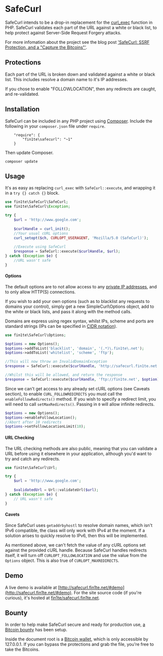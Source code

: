 # SafeCurl

SafeCurl intends to be a drop-in replacement for the [curl_exec](http://php.net/manual/en/function.curl-exec.php) function in PHP. SafeCurl validates each part of the URL against a white or black list, to help protect against Server-Side Request Forgery attacks.

For more infomation about the project see the blog post ['SafeCurl: SSRF Protection, and a "Capture the Bitcoins"'](http://blog.fin1te.net/post/86235998757/safecurl-ssrf-protection-and-a-capture-the-bitcoins).

## Protections

Each part of the URL is broken down and validated against a white or black list. This includes resolve a domain name to it's IP addresses.

If you chose to enable "FOLLOWLOCATION", then any redirects are caught, and re-validated.

## Installation

SafeCurl can be included in any PHP project using [Composer](https://getcomposer.org). Include the following in your `composer.json` file under `require`.

```
    "require": {
        "fin1te\safecurl": "~1"
    }
```

Then update Composer.

```
composer update
```

## Usage

It's as easy as replacing `curl_exec` with `SafeCurl::execute`, and wrapping it in a `try {} catch {}` block.

```php
use fin1te\SafeCurl\SafeCurl;
use fin1te\SafeCurl\Exception;

try {
    $url = 'http://www.google.com';
            
    $curlHandle = curl_init();
    //Your usual cURL options
    curl_setopt($ch, CURLOPT_USERAGENT, 'Mozilla/5.0 (SafeCurl)');
                            
    //Execute using SafeCurl
    $response = SafeCurl::execute($curlHandle, $url);
} catch (Exception $e) {
    //URL wasn't safe
}
```
#### Options

The default options are to not allow access to any [private IP addresses](http://en.wikipedia.org/wiki/Private_network), and to only allow HTTP(S) connections.

If you wish to add your own options (such as to blacklist any requests to domains your control), simply get a new SimpleCurl\Options object, add to the white or black lists, and pass it along with the method calls.

Domains are express using regex syntax, whilst IPs, scheme and ports are standard strings (IPs can be specified in [CIDR notation](https://en.wikipedia.org/wiki/Cidr)).

```php
use fin1te\SafeCurl\Options;

$options = new Options();
$options->addToList('blacklist', 'domain', '(.*)\.fin1te\.net');
$options->addToList('whitelist', 'scheme', 'ftp');

//This will now throw an InvalidDomainException
$response = SafeCurl::execute($curlHandle, 'http://safecurl.fin1te.net', $options);

//Whilst this will be allowed, and return the response
$response = SafeCurl::execute($curlHandle, 'ftp://fin1te.net', $option);
```

Since we can't get access to any already set cURL options (see Caveats section), to enable `CURL_FOLLOWREDIRECTS` you must call the `enableFollowRedirects()` method. If you wish to specify a redirect limit, you will need to call `setMaxRedirects()`. Passing in `0` will allow infinite redirects.

```php
$options = new Options();
$options->enableFollowLocation();
//Abort after 10 redirects
$options->setFollowLocationLimit(10);
```

#### URL Checking

The URL checking methods are also public, meaning that you can validate a URL before using it elsewhere in your application, although you'd want to try and catch any redirects.

```php
use fin1te\SafeCurl\Url;

try {
    $url = 'http://www.google.com';
    
    $validatedUrl = Url::validateUrl($url);
} catch (Exception $e) {
    // URL wasn't safe
}
```

#### Cavets
Since SafeCurl uses `getaddrbyhostl` to resolve domain names, which isn't IPv6 compatible, the class will only work with IPv4 at the moment. If a solution arises to quickly resolve to IPv6, then this will be implemented.

As mentioned above, we can't fetch the value of any cURL options set against the provided cURL handle. Because SafeCurl handles redirects itself, it will turn off `CURLOPT_FOLLOWLOCATION` and use the value from the `Options` object. This is also true of `CURLOPT_MAXREDIRECTS`.

## Demo

A live demo is available at [http://safecurl.fin1te.net/#demo](http://safecurl.fin1te.net/#demo). For the site source code (if you're curious), it's hosted at [fin1te/safecurl.fin1te.net](https://github.com/fin1te/safecurl.fin1te.net).

## Bounty

In order to help make SafeCurl secure and ready for production use, [a Bitcoin bounty](http://safecurl.fin1te.net/#bounty) has been setup. 

Inside the document root is a [Bitcoin wallet](http://safecurl.fin1te.net/btc.txt), which is only accessible by 127.0.0.1. If you can bypass the protections and grab the file, you're free to take the Bitcoins.
